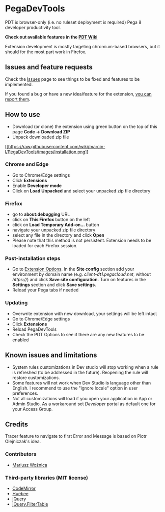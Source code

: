 # **PegaDevTools**

PDT is browser-only (i.e. no ruleset deployment is required) Pega 8 developer productivity tool.

**Check out available features in the [PDT Wiki](https://github.com/marcin-l/PegaDevTools/wiki)**

Extension development is mostly targeting chromium-based browsers, but it should for the most part work in Firefox.

## Issues and feature requests
Check the [Issues](https://github.com/marcin-l/PegaDevTools/issues) page to see things to be fixed and features to be implemented.

If you found a bug or have a new idea/feature for the extension, [you can report them](https://github.com/marcin-l/PegaDevTools/issues/new).

## How to use
- Download (or clone) the extension using green button on the top of this page
**Code -> Download ZIP**
- Unpack downloaded zip file

[[https://raw.githubusercontent.com/wiki/marcin-l/PegaDevTools/images/installation.png]]

### Chrome and Edge
- Go to Chrome/Edge settings
- Click **Extensions**
- Enable **Developer mode**
- Click on **Load Unpacked** and select your unpacked zip file directory

### Firefox
- go to **about:debugging** URL
- click on **This Firefox** button on the left
- click on **Load Temporary Add-on...** button
- navigate your unpacked zip file directory
- select any file in the directory and click **Open**
- Please note that this method is not persistent. Extension needs to be loaded for each Firefox session.

### Post-installation steps
- Go to [Extension Options](https://github.com/marcin-l/PegaDevTools/wiki/Configuration). In the **Site config** section add your environment by domain name (e.g. *client-dt1.pegacloud.net*, without *https://*) and click **Save site configuration**. Turn on features in the **Settings** section and click **Save settings**.
- Reload your Pega tabs if needed

### Updating
- Overwrite extension with new download, your settings will be left intact
- Go to Chrome/Edge settings
- Click **Extensions**
- Reload PegaDevTools
- Check the PDT Options to see if there are any new features to be enabled

## Known issues and limitations
- System rules customizations in Dev studio will stop working when a rule is refreshed (to be addressed in the future). Reopening the rule will restore customizations.
- Some features will not work when Dev Studio is language other than English. I recommend to use the "ignore locale" option in user preferences.
- Not all customizations will load if you open your application in App or Admin Studio. As a workaround set _Developer_ portal as default one for your Access Group.

## Credits
Tracer feature to navigate to first Error and Message is based on Piotr Olejniczak's idea.

### Contributors
* [Mariusz Woźnica](https://github.com/woznica1970)

### Third-party libraries (MIT license)
- [CodeMirror](https://codemirror.net/)
- [Huebee](https://huebee.buzz)
- [jQuery](https://jquery.com/)
- [jQuery.FilterTable](https://github.com/sunnywalker/jQuery.FilterTable)

